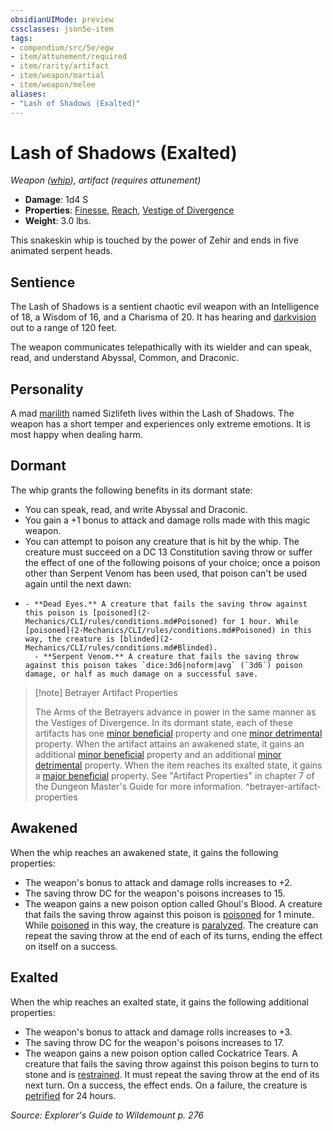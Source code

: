 ```yaml
---
obsidianUIMode: preview
cssclasses: json5e-item
tags:
- compendium/src/5e/egw
- item/attunement/required
- item/rarity/artifact
- item/weapon/martial
- item/weapon/melee
aliases: 
- "Lash of Shadows (Exalted)"
---
```

# Lash of Shadows (Exalted)
*Weapon ([whip](2-Mechanics/CLI/items/whip.md)), artifact (requires attunement)*  

- **Damage**: 1d4 S
- **Properties**: [Finesse](2-Mechanics/CLI/rules/item-properties.md#Finesse), [Reach](2-Mechanics/CLI/rules/item-properties.md#Reach), [Vestige of Divergence](2-Mechanics/CLI/rules/item-properties.md#Vestige%20of%20Divergence)
- **Weight**: 3.0 lbs.

This snakeskin whip is touched by the power of Zehir and ends in five animated serpent heads.

## Sentience

The Lash of Shadows is a sentient chaotic evil weapon with an Intelligence of 18, a Wisdom of 16, and a Charisma of 20. It has hearing and [darkvision](2-Mechanics/CLI/rules/senses.md#Darkvision) out to a range of 120 feet.

The weapon communicates telepathically with its wielder and can speak, read, and understand Abyssal, Common, and Draconic.

## Personality

A mad [marilith](2-Mechanics/CLI/bestiary/fiend/marilith.md) named Sizlifeth lives within the Lash of Shadows. The weapon has a short temper and experiences only extreme emotions. It is most happy when dealing harm.

## Dormant

The whip grants the following benefits in its dormant state:

- You can speak, read, and write Abyssal and Draconic.  
- You gain a +1 bonus to attack and damage rolls made with this magic weapon.  
- You can attempt to poison any creature that is hit by the whip. The creature must succeed on a DC 13 Constitution saving throw or suffer the effect of one of the following poisons of your choice; once a poison other than Serpent Venom has been used, that poison can't be used again until the next dawn:  
-     - **Dead Eyes.** A creature that fails the saving throw against this poison is [poisoned](2-Mechanics/CLI/rules/conditions.md#Poisoned) for 1 hour. While [poisoned](2-Mechanics/CLI/rules/conditions.md#Poisoned) in this way, the creature is [blinded](2-Mechanics/CLI/rules/conditions.md#Blinded).    
        - **Serpent Venom.** A creature that fails the saving throw against this poison takes `dice:3d6|noform|avg` (`3d6`) poison damage, or half as much damage on a successful save.    

> [!note] Betrayer Artifact Properties
> 
> The Arms of the Betrayers advance in power in the same manner as the Vestiges of Divergence. In its dormant state, each of these artifacts has one [minor beneficial](2-Mechanics/CLI/tables/artifact-properties-minor-beneficial-properties.md) property and one [minor detrimental](2-Mechanics/CLI/tables/artifact-properties-minor-detrimental-properties.md) property. When the artifact attains an awakened state, it gains an additional [minor beneficial](2-Mechanics/CLI/tables/artifact-properties-minor-beneficial-properties.md) property and an additional [minor detrimental](2-Mechanics/CLI/tables/artifact-properties-minor-detrimental-properties.md) property. When the item reaches its exalted state, it gains a [major beneficial](2-Mechanics/CLI/tables/artifact-properties-major-beneficial-properties.md) property. See "Artifact Properties" in chapter 7 of the Dungeon Master's Guide for more information.
^betrayer-artifact-properties

## Awakened

When the whip reaches an awakened state, it gains the following properties:

- The weapon's bonus to attack and damage rolls increases to +2.  
- The saving throw DC for the weapon's poisons increases to 15.  
- The weapon gains a new poison option called Ghoul's Blood. A creature that fails the saving throw against this poison is [poisoned](2-Mechanics/CLI/rules/conditions.md#Poisoned) for 1 minute. While [poisoned](2-Mechanics/CLI/rules/conditions.md#Poisoned) in this way, the creature is [paralyzed](2-Mechanics/CLI/rules/conditions.md#Paralyzed). The creature can repeat the saving throw at the end of each of its turns, ending the effect on itself on a success.  

## Exalted

When the whip reaches an exalted state, it gains the following additional properties:

- The weapon's bonus to attack and damage rolls increases to +3.  
- The saving throw DC for the weapon's poisons increases to 17.  
- The weapon gains a new poison option called Cockatrice Tears. A creature that fails the saving throw against this poison begins to turn to stone and is [restrained](2-Mechanics/CLI/rules/conditions.md#Restrained). It must repeat the saving throw at the end of its next turn. On a success, the effect ends. On a failure, the creature is [petrified](2-Mechanics/CLI/rules/conditions.md#Petrified) for 24 hours.  

*Source: Explorer's Guide to Wildemount p. 276*